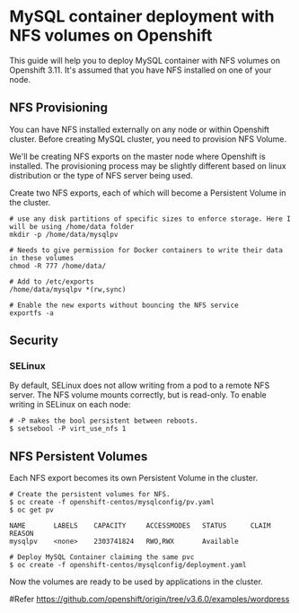 # MySQL container deployment with NFS volumes on Openshift

This guide will help you to deploy MySQL container with NFS volumes on Openshift 3.11. It's assumed that you have NFS installed on one of your node.

## NFS Provisioning

You can have NFS installed externally on any node or within Openshift cluster. 
Before creating MySQL cluster, you need to provision NFS Volume. 

We'll be creating NFS exports on the master node where Openshift is installed. The provisioning process may be slightly different based on linux distribution or the type of NFS server being used.

Create two NFS exports, each of which will become a Persistent Volume in the cluster.

```
# use any disk partitions of specific sizes to enforce storage. Here I will be using /home/data folder
mkdir -p /home/data/mysqlpv

# Needs to give permission for Docker containers to write their data in these volumes
chmod -R 777 /home/data/

# Add to /etc/exports
/home/data/mysqlpv *(rw,sync)

# Enable the new exports without bouncing the NFS service
exportfs -a

```

## Security

### SELinux

By default, SELinux does not allow writing from a pod to a remote NFS server. The NFS volume mounts correctly, but is read-only.
To enable writing in SELinux on each node:

```
# -P makes the bool persistent between reboots.
$ setsebool -P virt_use_nfs 1
```

## NFS Persistent Volumes

Each NFS export becomes its own Persistent Volume in the cluster.

```
# Create the persistent volumes for NFS.
$ oc create -f openshift-centos/mysqlconfig/pv.yaml
$ oc get pv

NAME       LABELS    CAPACITY     ACCESSMODES   STATUS      CLAIM     REASON
mysqlpv    <none>    2303741824   RWO,RWX       Available             

```

```
# Deploy MySQL Container claiming the same pvc
$ oc create -f openshift-centos/mysqlconfig/deployment.yaml
```

Now the volumes are ready to be used by applications in the cluster.

#Refer https://github.com/openshift/origin/tree/v3.6.0/examples/wordpress 
